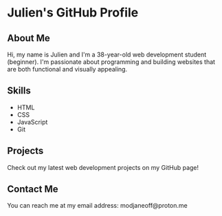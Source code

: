 <h1>Julien's GitHub Profile</h1>

<h2>About Me</h2>
<p>Hi, my name is Julien and I'm a 38-year-old web development student (beginner). I'm passionate about programming and building websites that are both functional and visually appealing.</p>

<h2>Skills</h2>
<ul>
  <li>HTML</li>
  <li>CSS</li>
  <li>JavaScript</li>
  <li>Git</li>
</ul>

<h2>Projects</h2>
<p>Check out my latest web development projects on my GitHub page!</p>

<h2>Contact Me</h2>
<p>You can reach me at my email address: modjaneoff@proton.me</p>
